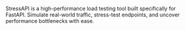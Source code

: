 StressAPI is a high-performance load testing tool built specifically for FastAPI. Simulate real-world traffic, stress-test endpoints, and uncover performance bottlenecks with ease.
